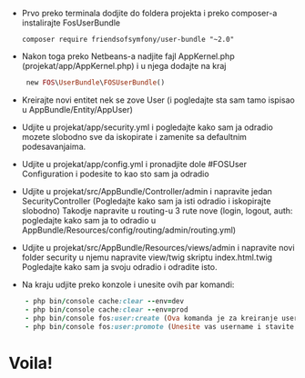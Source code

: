 - Prvo preko terminala dodjite do foldera projekta i preko composer-a instalirajte FosUserBundle
	```
	composer require friendsofsymfony/user-bundle "~2.0"
	```

- Nakon toga preko Netbeans-a nadjite fajl AppKernel.php (projekat/app/AppKernel.php) i u njega dodajte na kraj
   ```ruby
    new FOS\UserBundle\FOSUserBundle() 
    ```

- Kreirajte novi entitet nek se zove User (i pogledajte sta sam tamo ispisao u AppBundle/Entity/AppUser) 

- Udjite u projekat/app/security.yml i pogledajte kako sam ja odradio mozete slobodno sve da iskopirate i zamenite sa defaultnim podesavanjaima.
- Udjite u projekat/app/config.yml i pronadjite dole #FOSUser Configuration i podesite to kao sto sam ja odradio

- Udjite u projekat/src/AppBundle/Controller/admin i napravite jedan SecurityController (Pogledajte kako sam ja isti odradio i iskopirajte slobodno)
	Takodje napravite u routing-u 3 rute nove (login, logout, auth: pogledajte kako sam ja to odradio u AppBundle/Resources/config/routing/admin/routing.yml)

- Udjite u projekat/src/AppBundle/Resources/views/admin i napravite novi folder security u njemu napravite view/twig skriptu index.html.twig
 	Pogledajte kako sam ja svoju odradio i odradite isto. 

- Na kraju udjite preko konzole i unesite ovih par komandi:
```ruby
	- php bin/console cache:clear --env=dev
	- php bin/console cache:clear --env=prod
	- php bin/console fos:user:create (Ova komanda je za kreiranje user-a)
	- php bin/console fos:user:promote (Unesite vas username i stavite sebi rolu: ROLE_ADMIN)
```

# Voila!

